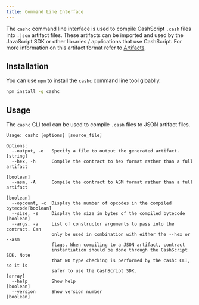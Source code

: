 ```yaml
---
title: Command Line Interface
---
```


The `cashc` command line interface is used to compile CashScript `.cash` files into `.json` artifact files. These artifacts can be imported and used by the JavaScript SDK or other libraries / applications that use CashScript. For more information on this artifact format refer to [Artifacts](/docs/language/artifacts).

## Installation
You can use `npm` to install the `cashc` command line tool gloablly.

```bash
npm install -g cashc
```

## Usage
The `cashc` CLI tool can be used to compile `.cash` files to JSON artifact files.

```
Usage: cashc [options] [source_file]

Options:
  --output, -o   Specify a file to output the generated artifact.       [string]
  --hex, -h      Compile the contract to hex format rather than a full artifact
                                                                       [boolean]
  --asm, -A      Compile the contract to ASM format rather than a full artifact
                                                                       [boolean]
  --opcount, -c  Display the number of opcodes in the compiled bytecode[boolean]
  --size, -s     Display the size in bytes of the compiled bytecode    [boolean]
  --args, -a     List of constructor arguments to pass into the contract. Can
                 only be used in combination with either the --hex or --asm
                 flags. When compiling to a JSON artifact, contract
                 instantiation should be done through the CashScript SDK. Note
                 that NO type checking is performed by the cashc CLI, so it is
                 safer to use the CashScript SDK.                        [array]
  --help         Show help                                             [boolean]
  --version      Show version number                                   [boolean]
```
